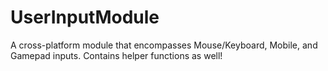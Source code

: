 # UserInputModule
 A cross-platform module that encompasses Mouse/Keyboard, Mobile, and Gamepad inputs. Contains helper functions as well!
